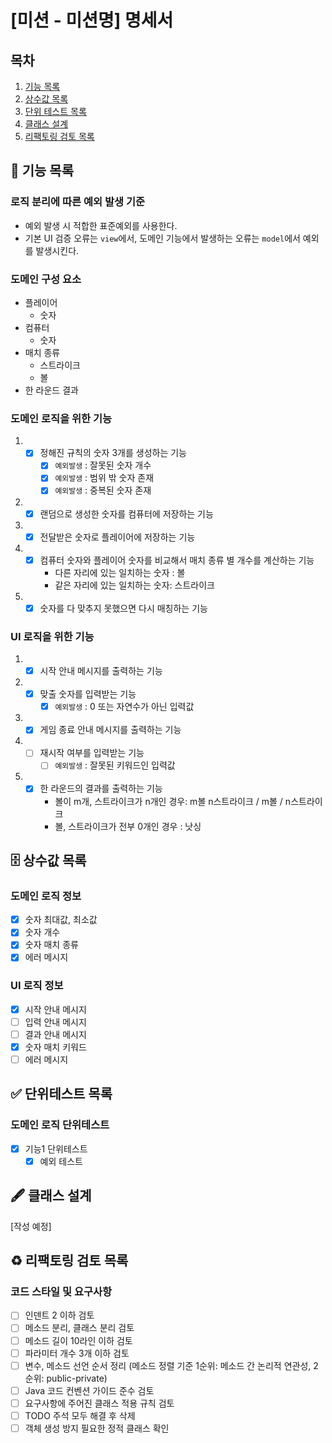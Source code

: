 # [미션 - 미션명] 명세서

## 목차

1. [기능 목록](#-기능-목록)
2. [상수값 목록](#-상수값-목록)
3. [단위 테스트 목록](#-단위테스트-목록)
4. [클래스 설계](#-클래스-설계)
5. [리팩토링 검토 목록](#%EF%B8%8F-리팩토링-검토-목록)

## 🚀 기능 목록

### 로직 분리에 따른 예외 발생 기준

- 예외 발생 시 적합한 표준예외를 사용한다.
- 기본 UI 검증 오류는 `view`에서, 도메인 기능에서 발생하는 오류는 `model`에서 예외를 발생시킨다.

### 도메인 구성 요소

- 플레이어
    - 숫자
- 컴퓨터
    - 숫자
- 매치 종류
    - 스트라이크
    - 볼
- 한 라운드 결과

### 도메인 로직을 위한 기능

1. 
    - [x] 정해진 규칙의 숫자 3개를 생성하는 기능
        - [x] `예외발생` : 잘못된 숫자 개수
        - [x] `예외발생` : 범위 밖 숫자 존재
        - [x] `예외발생` : 중복된 숫자 존재
2. 
    - [x] 랜덤으로 생성한 숫자를 컴퓨터에 저장하는 기능
3. 
    - [x] 전달받은 숫자로 플레이어에 저장하는 기능
4. 
    - [x] 컴퓨터 숫자와 플레이어 숫자를 비교해서 매치 종류 별 개수를 계산하는 기능
        - 다른 자리에 있는 일치하는 숫자 : 볼
        - 같은 자리에 있는 일치하는 숫자: 스트라이크
5. 
    - [x] 숫자를 다 맞추지 못했으면 다시 매칭하는 기능

### UI 로직을 위한 기능

1.
    - [x] 시작 안내 메시지를 출력하는 기능
2.
    - [x] 맞출 숫자를 입력받는 기능
        - [x] `예외발생` : 0 또는 자연수가 아닌 입력값
3.
    - [x] 게임 종료 안내 메시지를 출력하는 기능
4.
    - [ ] 재시작 여부를 입력받는 기능
        - [ ] `예외발생` : 잘못된 키워드인 입력값
5.
    - [x] 한 라운드의 결과를 출력하는 기능
        - 볼이 m개, 스트라이크가 n개인 경우: m볼 n스트라이크 / m볼 / n스트라이크
        - 볼, 스트라이크가 전부 0개인 경우 : 낫싱

## 🗄 상수값 목록

### 도메인 로직 정보

- [x] 숫자 최대값, 최소값
- [x] 숫자 개수
- [x] 숫자 매치 종류
- [x] 에러 메시지

### UI 로직 정보

- [x] 시작 안내 메시지
- [ ] 입력 안내 메시지
- [ ] 결과 안내 메시지
- [x] 숫자 매치 키워드
- [ ] 에러 메시지

## ✅ 단위테스트 목록

### 도메인 로직 단위테스트

- [x] 기능1 단위테스트
    - [x] 예외 테스트

## 🖋 클래스 설계

[작성 예정]

## ♻️ 리팩토링 검토 목록

### 코드 스타일 및 요구사항

- [ ] 인덴트 2 이하 검토
- [ ] 메소드 분리, 클래스 분리 검토
- [ ] 메소드 길이 10라인 이하 검토
- [ ] 파라미터 개수 3개 이하 검토
- [ ] 변수, 메소드 선언 순서 정리 (메소드 정렬 기준 1순위: 메소드 간 논리적 연관성, 2순위: public-private)
- [ ] Java 코드 컨벤션 가이드 준수 검토
- [ ] 요구사항에 주어진 클래스 적용 규칙 검토
- [ ] TODO 주석 모두 해결 후 삭제
- [ ] 객체 생성 방지 필요한 정적 클래스 확인